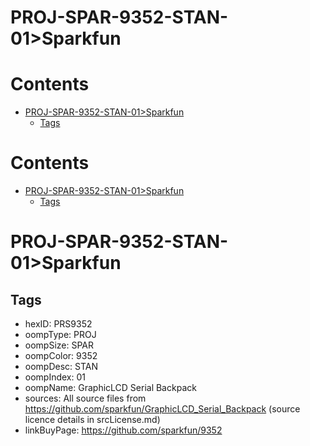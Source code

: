 
PROJ-SPAR-9352-STAN-01>Sparkfun
===============================

Contents
========

* [PROJ-SPAR-9352-STAN-01>Sparkfun](#proj-spar-9352-stan-01sparkfun)
	* [Tags](#tags)

Contents
========

* [PROJ-SPAR-9352-STAN-01>Sparkfun](#proj-spar-9352-stan-01sparkfun)
	* [Tags](#tags)

# PROJ-SPAR-9352-STAN-01>Sparkfun

## Tags

- hexID: PRS9352
- oompType: PROJ
- oompSize: SPAR
- oompColor: 9352
- oompDesc: STAN
- oompIndex: 01
- oompName: GraphicLCD Serial Backpack
- sources: All source files from https://github.com/sparkfun/GraphicLCD_Serial_Backpack (source licence details in srcLicense.md)
- linkBuyPage: https://github.com/sparkfun/9352
